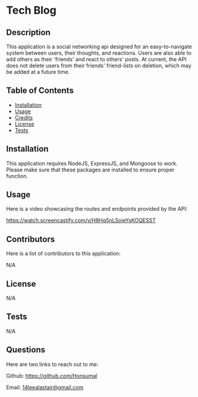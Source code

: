 # Tech Blog

## Description

This application is a social networking api designed for an easy-to-navigate system between users, their thoughts, and reactions. Users are also able to add others as their 'friends' and react to others' posts. At current, the API does not delete users from their friends' friend-lists on deletion, which may be added at a future time.

## Table of Contents

- [Installation](#installation)
- [Usage](#usage)
- [Credits](#credits)
- [License](#license)
- [Tests](#tests)

## Installation

This application requires NodeJS, ExpressJS, and Mongoose to work. Please make sure that these packages are installed to ensure proper function.

## Usage

Here is a video showcasing the routes and endpoints provided by the API:

https://watch.screencastify.com/v/H8Hq5nLSojeYsKOQESST

## Contributors

Here is a list of contributors to this application:

N/A

## License

N/A

## Tests

N/A

## Questions

Here are two links to reach out to me:

Github: https://github.com/Honsumal

Email: 14leealastair@gmail.com